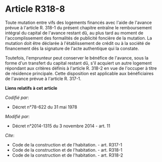# Article R318-8

Toute mutation entre vifs des logements financés avec l'aide de l'avance prévue à l'article R. 318-1 du présent chapitre
entraîne le remboursement intégral du capital de l'avance restant dû, au plus tard au moment de l'accomplissement des
formalités de publicité foncière de la mutation. La mutation doit être déclarée à l'établissement de crédit ou à la société
de financement dès la signature de l'acte authentique qui la constate. 

Toutefois, l'emprunteur peut conserver le bénéfice de l'avance, sous la forme d'un transfert du capital restant dû, s'il
acquiert un autre logement répondant aux critères définis à l'article R. 318-2 en vue de l'occuper à titre de résidence
principale. Cette disposition est applicable aux bénéficiaires de l'avance prévue à l'article R. 317-1.

**Liens relatifs à cet article**

_Codifié par_:

  - Décret n°78-622 du 31 mai 1978

_Modifié par_:

  - Décret n°2014-1315 du 3 novembre 2014 - art. 11

_Cite_:

  - Code de la construction et de l'habitation. - art. R317-1
  - Code de la construction et de l'habitation. - art. R318-1
  - Code de la construction et de l'habitation. - art. R318-2
